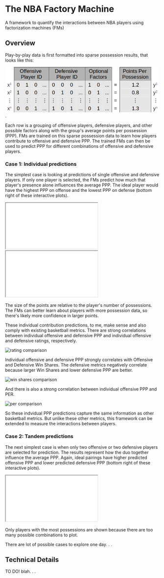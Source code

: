# The NBA Factory Machine

A framework to quantify the interactions between NBA players using factorization machines (FMs)

## Overview

Play-by-play data is first formatted into sparse possession results, that looks like this:

![sparse regression](imgs/sparse_regression.png).

Each row is a grouping of offensive players, defensive players, and other possible factors along with the group's average points per possession (PPP). FMs are trained on this sparse possession data to learn how players contribute to offensive and defensive PPP. The trained FMs can then be used to predict PPP for different combinations of offensive and defensive players. 

### Case 1: Individual predictions

The simplest case is looking at predictions of single offensive and defensive players. If only one player is selected, the FMs predict how much that player's presence alone influences the average PPP. The ideal player would have the highest PPP on offense and the lowest PPP on defense (bottom right of these interactive plots).   

<iframe src="imgs/player_ppp_2018-2019.html"></iframe>
<iframe src="imgs/player_ppp_2008-2019.html"></iframe>

The size of the points are relative to the player's number of possessions. The FMs can better learn about players with more possession data, so there's likely more confidence in larger points. 

These individual contribution predictions, to me, make sense and also comply with existing basketball metrics.
There are strong correlations between individual offensive and defensive PPP and individual offensive and defensive ratings, respectively.

![rating comparison](imgs/compare_ppp_rtg.png)

Individual offensive and defensive PPP strongly correlates with Offensive and Defensive Win Shares. The defensive metrics negatively correlate because larger Win Shares and lower defensive PPP are better.

![win shares comparison](imgs/compare_ppp_ws.png)

And there is also a strong correlation between individual offensive PPP and PER.  

![per comparison](imgs/compare_ppp_per.png)

So these indvidual PPP predictions capture the same information as other basketball metrics. But unlike these other metrics, this framework can be extended to measure the interactions between players.

### Case 2: Tandem predictions

The next simplest case is when only two offensive or two defensive players are selected for prediction. The results represent how the duo together influence the average PPP. Again, ideal pairings have higher predicted offensive PPP and lower predicted defensive PPP (bottom right of these interactive plots).

<iframe src="imgs/tandem_ppp_2018-2019.html"></iframe>

Only players with the most possessions are shown because there are too many possible combinations to plot. 


There are lot of possible cases to explore one day. . . 


## Technical Details   

TO DO!
blah. . .
